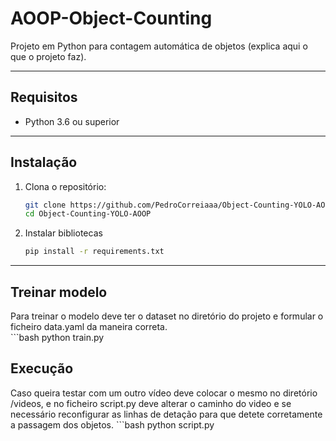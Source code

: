 # AOOP-Object-Counting

Projeto em Python para contagem automática de objetos (explica aqui o que o projeto faz).

---

## Requisitos

- Python 3.6 ou superior

---

## Instalação

1. Clona o repositório:
   ```bash
   git clone https://github.com/PedroCorreiaaa/Object-Counting-YOLO-AOOP.git
   cd Object-Counting-YOLO-AOOP

2. Instalar bibliotecas
    ```bash
    pip install -r requirements.txt

---

## Treinar modelo

Para treinar o modelo deve ter o dataset no diretório do projeto e formular o ficheiro data.yaml da maneira correta.  
    ```bash
    python train.py

## Execução

Caso queira testar com um outro vídeo deve colocar o mesmo no diretório /videos, e no ficheiro script.py deve alterar o caminho do video e se necessário reconfigurar as linhas de detação para que detete corretamente a passagem dos objetos.
    ```bash
    python script.py





